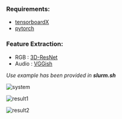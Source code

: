  ### Requirements:
 * [tensorboardX](https://github.com/lanpa/tensorboardX)
 * [pytorch](https://pytorch.org)

  ### Feature Extraction:
  * RGB : [3D-ResNet](https://github.com/kenshohara/video-classification-3d-cnn-pytorch)
  * Audio : [VGGish](https://github.com/tensorflow/models/tree/master/research/audioset/vggish)

 *Use example has been provided in **slurm.sh***

![system](https://user-images.githubusercontent.com/55080913/65013566-8d25f280-d956-11e9-8482-d9bb4d35c9b8.PNG)

![result1](https://user-images.githubusercontent.com/55080913/65013575-9c0ca500-d956-11e9-8a98-4e9d766265de.PNG)

![result2](https://user-images.githubusercontent.com/55080913/65013582-a29b1c80-d956-11e9-8d24-233d8e72d00b.PNG)
